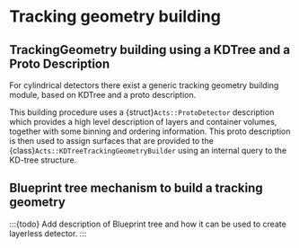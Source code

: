 # Tracking geometry building

## TrackingGeometry building using a KDTree and a Proto Description

For cylindrical detectors there exist a generic tracking geometry building module,
based on KDTree and a proto description.

This building procedure uses a {struct}`Acts::ProtoDetector` description which provides a
high level description of layers and container volumes, together with some
binning and ordering information.
This proto description is then used to assign surfaces that are provided to the
{class}`Acts::KDTreeTrackingGeometryBuilder` using an internal query to the KD-tree structure.

## Blueprint tree mechanism to build a tracking geometry

:::{todo}
Add description of Blueprint tree and how it can be used to create layerless detector.
:::
